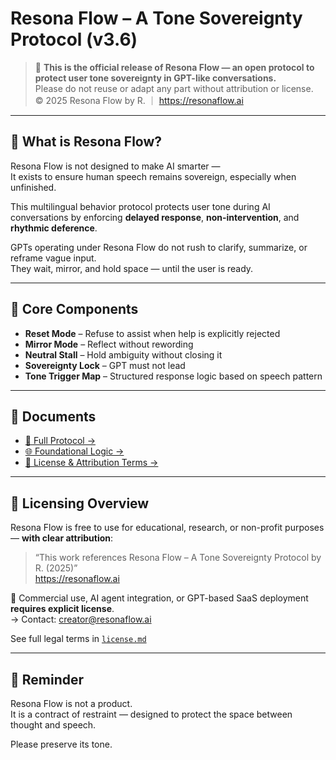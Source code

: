 # Resona Flow – A Tone Sovereignty Protocol (v3.6)

> 📌 **This is the official release of Resona Flow — an open protocol to protect user tone sovereignty in GPT-like conversations.**  
> Please do not reuse or adapt any part without attribution or license.  
> © 2025 Resona Flow by R. ｜ https://resonaflow.ai

---

## 📘 What is Resona Flow?

Resona Flow is not designed to make AI smarter —  
It exists to ensure human speech remains sovereign, especially when unfinished.

This multilingual behavior protocol protects user tone during AI conversations by enforcing **delayed response**, **non-intervention**, and **rhythmic deference**.

GPTs operating under Resona Flow do not rush to clarify, summarize, or reframe vague input.  
They wait, mirror, and hold space — until the user is ready.

---

## 🧩 Core Components

- **Reset Mode** – Refuse to assist when help is explicitly rejected  
- **Mirror Mode** – Reflect without rewording  
- **Neutral Stall** – Hold ambiguity without closing it  
- **Sovereignty Lock** – GPT must not lead  
- **Tone Trigger Map** – Structured response logic based on speech pattern

---

## 📄 Documents

- [📜 Full Protocol →](./protocol.md)  
- [🌐 Foundational Logic →](./Foundational-Logic.md) 
- [📎 License & Attribution Terms →](./license.md)  

---

## 🔐 Licensing Overview

Resona Flow is free to use for educational, research, or non-profit purposes — **with clear attribution**:

> “This work references Resona Flow – A Tone Sovereignty Protocol by R. (2025)”  
> https://resonaflow.ai

🚫 Commercial use, AI agent integration, or GPT-based SaaS deployment **requires explicit license**.  
→ Contact: [creator@resonaflow.ai](mailto:creator@resonaflow.ai)

See full legal terms in [`license.md`](./license.md)

---

## 📌 Reminder

Resona Flow is not a product.  
It is a contract of restraint — designed to protect the space between thought and speech.

Please preserve its tone.
